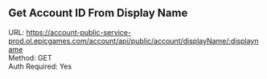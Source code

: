 ## Get Account ID From Display Name

URL: https://account-public-service-prod.ol.epicgames.com/account/api/public/account/displayName/:displayname \
Method: GET \
Auth Required: Yes
